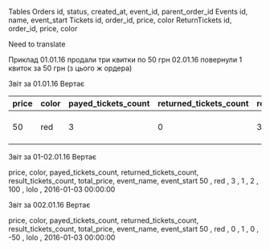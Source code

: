Tables
  Orders
    id, status, created_at, event_id, parent_order_id
  Events
    id, name, event_start
  Tickets
    id, order_id, price, color
  ReturnTickets
    id, order_id, price, color


Need to translate

Приклад
01.01.16 продали три квитки по 50 грн
02.01.16 повернули 1 квиток за 50 грн (з цього ж ордера)


Звіт за 01.01.16
Вертає

| price | color | payed_tickets_count | returned_tickets_count | result_tickets_count | total_price | event_name | event_start |
|---|---|---|---|---|---|---|---|
|50 | red | 3 | 0 | 3 | 150 | lolo | 2016-01-03 00:00:00 |

Звіт за 01-02.01.16
Вертає

price, color, payed_tickets_count, returned_tickets_count, result_tickets_count, total_price, event_name, event_start
50   , red  , 3                  , 1                     , 2                   , 100        , lolo      , 2016-01-03 00:00:00

Звіт за 002.01.16
Вертає

price, color, payed_tickets_count, returned_tickets_count, result_tickets_count, total_price, event_name, event_start
50   , red  , 0                  , 1                     , 0                   , -50        , lolo      , 2016-01-03 00:00:00
